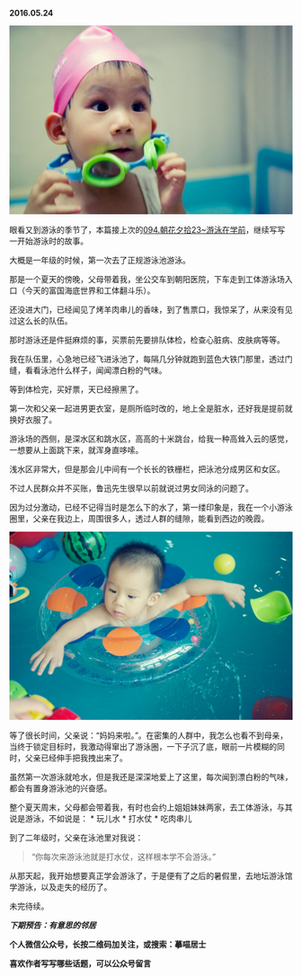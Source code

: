 
          
            
**2016.05.24**



![](img/51001-00238d57b5932e7c.jpg)




眼看又到游泳的季节了，本篇接上次的[094.朝花夕拾23~游泳在学前](https://www.jianshu.com/p/c5cb5c36ead0)，继续写写一开始游泳时的故事。

大概是一年级的时候，第一次去了正规游泳池游泳。

那是一个夏天的傍晚，父母带着我，坐公交车到朝阳医院，下车走到工体游泳场入口（今天的富国海底世界和工体翻斗乐）。

还没进大门，已经闻见了烤羊肉串儿的香味，到了售票口，我惊呆了，从来没有见过这么长的队伍。

那时游泳还是件挺麻烦的事，买票前先要排队体检，检查心脏病、皮肤病等等。

我在队伍里，心急地已经飞进泳池了，每隔几分钟就跑到蓝色大铁门那里，透过门缝，看看泳池什么样子，闻闻漂白粉的气味。

等到体检完，买好票，天已经擦黑了。

第一次和父亲一起进男更衣室，是厕所临时改的，地上全是脏水，还好我是提前就换好衣服了。

游泳场的西侧，是深水区和跳水区，高高的十米跳台，给我一种高耸入云的感觉，一想要从上面跳下来，就浑身直哆嗦。

浅水区非常大，但是那会儿中间有一个长长的铁栅栏，把泳池分成男区和女区。

不过人民群众并不买账，鲁迅先生很早以前就说过男女同泳的问题了。

因为过分激动，已经不记得当时是怎么下的水了，第一缕印象是，我在一个小游泳圈里，父亲在我边上，周围很多人，透过人群的缝隙，能看到西边的晚霞。



![](img/51001-18ec97823e6dfb9d.jpg)




等了很长时间，父亲说：“妈妈来啦。”。在密集的人群中，我怎么也看不到母亲，当终于锁定目标时，我激动得窜出了游泳圈，一下子沉了底，眼前一片模糊的同时，父亲已经伸手把我拽出来了。

虽然第一次游泳就呛水，但是我还是深深地爱上了这里，每次闻到漂白粉的气味，都会有置身游泳池的兴奋感。

整个夏天周末，父母都会带着我，有时也会约上姐姐妹妹两家，去工体游泳，与其说是游泳，不如说是：
* 
玩儿水
* 
打水仗
* 
吃肉串儿


到了二年级时，父亲在泳池里对我说：
>“你每次来游泳池就是打水仗，这样根本学不会游泳。”



从那天起，我开始想要真正学会游泳了，于是便有了之后的暑假里，去地坛游泳馆学游泳，以及走失的经历了。

未完待续。


***下期预告：有意思的邻居***


**个人微信公众号，长按二维码加关注，或搜索：摹喵居士**

**喜欢作者写写哪些话题，可以公众号留言**




          
        